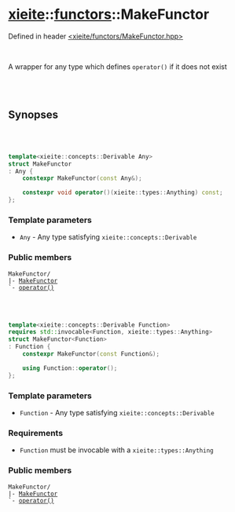 # [xieite](../xieite.md)::[functors](../functors.md)::MakeFunctor
Defined in header [<xieite/functors/MakeFunctor.hpp>](../../include/xieite/functors/MakeFunctor.hpp)

<br/>

A wrapper for any type which defines `operator()` if it does not exist

<br/><br/>

## Synopses

<br/><br/>

```cpp
template<xieite::concepts::Derivable Any>
struct MakeFunctor
: Any {
	constexpr MakeFunctor(const Any&);

	constexpr void operator()(xieite::types::Anything) const;
};
```
### Template parameters
- `Any` - Any type satisfying `xieite::concepts::Derivable`
### Public members
<pre><code>MakeFunctor/
|- <a href="./MakeFunctor1/constructor.md">MakeFunctor</a>
`- <a href="./MakeFunctor1/operatorCall.md">operator()</a>
</code></pre>

<br/><br/>

```cpp
template<xieite::concepts::Derivable Function>
requires std::invocable<Function, xieite::types::Anything>
struct MakeFunctor<Function>
: Function {
	constexpr MakeFunctor(const Function&);

	using Function::operator();
};
```
### Template parameters
- `Function` - Any type satisfying `xieite::concepts::Derivable`
### Requirements
- `Function` must be invocable with a `xieite::types::Anything`
### Public members
<pre><code>MakeFunctor/
|- <a href="./MakeFunctor2/constructor.md">MakeFunctor</a>
`- <a href="./MakeFunctor2/operatorCall.md">operator()</a>
</code></pre>
